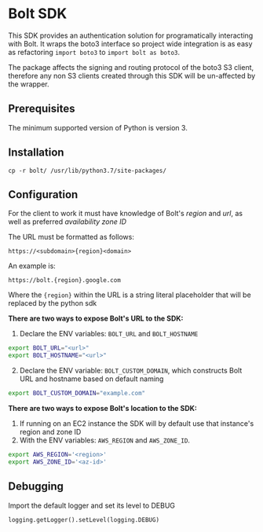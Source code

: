 # Bolt SDK

This SDK provides an authentication solution for programatically interacting with Bolt. It wraps the boto3 interface so project wide integration is as easy as refactoring `import boto3` to `import bolt as boto3`.

The package affects the signing and routing protocol of the boto3 S3 client, therefore any non S3 clients created through this SDK will be un-affected by the wrapper.

## Prerequisites

The minimum supported version of Python is version 3.

## Installation

```git clone git@github.com:project-n-oss/projectn-bolt-python.git
cp -r bolt/ /usr/lib/python3.7/site-packages/
```

## Configuration

For the client to work it must have knowledge of Bolt's *region* and *url*, as well as preferred *availability zone ID*

The URL must be formatted as follows:

`https://<subdomain>{region}<domain>`

An example is:

`https://bolt.{region}.google.com`

Where the `{region}` within the URL is a string literal placeholder that will be replaced by the python sdk

**There are two  ways to expose Bolt's URL to the SDK:**

1. Declare the ENV variables: `BOLT_URL` and `BOLT_HOSTNAME`

```bash
export BOLT_URL="<url>"
export BOLT_HOSTNAME="<url>"
```
2. Declare the ENV variable: `BOLT_CUSTOM_DOMAIN`, which constructs Bolt URL and hostname based on default naming
```bash
export BOLT_CUSTOM_DOMAIN="example.com"
```
**There are two ways to expose Bolt's location to the SDK:**

1. If running on an EC2 instance the SDK will by default use that instance's region and zone ID
2. With the ENV variables: `AWS_REGION` and `AWS_ZONE_ID`.
```bash
export AWS_REGION='<region>'
export AWS_ZONE_ID='<az-id>'
```

## Debugging

Import the default logger and set its level to DEBUG

`logging.getLogger().setLevel(logging.DEBUG)`
